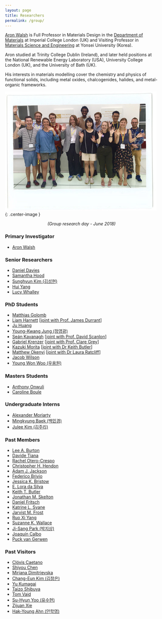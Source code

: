 ```yaml
---
layout: page
title: Researchers 
permalink: /group/
---
```


[Aron Walsh](http://www.imperial.ac.uk/people/a.walsh) is Full Professor in Materials Design in the [Department of Materials](https://www.imperial.ac.uk/engineering/departments/materials) at Imperial College London (UK) and Visiting Professor in [Materials Science and Engineering](http://mse.yonsei.ac.kr/eng/) at Yonsei University (Korea).

Aron studied at Trinity College Dublin (Ireland), and later held positions at the National Renewable Energy Laboratory (USA), University College London (UK), and the University of Bath (UK).

His interests in materials modelling cover the chemistry and physics of functional solids, including 
metal oxides, chalcogenides, halides, and metal-organic frameworks. 

![](/assets/groupday_2018.jpg){: .center-image }
*<center>(Group research day - June 2018)</center>*

### Primary Investigator
- [Aron Walsh](https://scholar.google.co.uk/citations?user=Ktvn91gAAAAJ&hl=en)

### Senior Researchers
- [Daniel Davies](https://scholar.google.co.uk/citations?user=XD-sA1MAAAAJ&hl=en)
- [Samantha Hood](https://scholar.google.co.uk/citations?user=1I0WjV8AAAAJ&hl=en&oi=ao)
- [Sunghyun Kim (김성현)](https://scholar.google.co.uk/citations?user=v438vEAAAAAJ&hl=en)
- [Hui Yang](https://www.london-nano.com/our-people/%5Bfield_people_section-raw%5D/hui-yang)
- [Lucy Whalley](https://scholar.google.co.uk/citations?user=NPOWlz0AAAAJ&hl=en)

### PhD Students
- [Matthias Golomb](https://scholar.google.co.uk/citations?hl=en&user=aVhvoHsAAAAJ)
- [Liam Harnett](https://www.imperial.ac.uk/plastic-electronics-cdt) [[joint with Prof. James Durrant](http://scholar.google.co.uk/citations?user=3ICEKgUAAAAJ&hl=en)]
- [Ju Huang](https://www.chinesescholarshipcouncil.com)
- [Young-Kwang Jung (정영광)](https://scholar.google.co.kr/citations?user=gKwOFtUAAAAJ&hl=en)
- [Seán Kavanagh](http://cdt-acm.org) [[joint with Prof. David Scanlon](https://scholar.google.co.uk/citations?user=gSPYUMAAAAAJ&hl=en&oi=ao)]
- [Gabriel Krenzer](https://faraday.ac.uk) [[joint with Prof. Clare Grey](https://scholar.google.co.uk/citations?hl=en&user=Wf1qvlgAAAAJ)]
- [Kazuki Morita](http://www.imperial.ac.uk/theory-and-simulation-of-materials) [[joint with Dr Keith Butler](https://scholar.google.co.uk/citations?user=eruLmgUAAAAJ&hl=en&oi=ao)]
- [Matthew Okenyi](http://www.imperial.ac.uk/theory-and-simulation-of-materials) [[joint with Dr Laura Ratcliff](https://scholar.google.co.uk/citations?hl=en&user=A1rK_5UAAAAJ)]
- [Jacob Wilson](https://www.imperial.ac.uk/materials)
- [Young Won Woo (우용원)](http://mse.yonsei.ac.kr/eng/)

### Masters Students
- [Anthony Onwuli](https://www.imperial.ac.uk/materials)
- [Caroline Boule](https://www.imperial.ac.uk/materials)

### Undergraduate Interns  
- [Alexander Moriarty](https://www.imperial.ac.uk/materials)
- [Mingkyung Baek (백민경)](http://mse.yonsei.ac.kr) 
- [Julee Kim (김주리)](http://mse.yonsei.ac.kr)

### Past Members
- [Lee A. Burton](https://scholar.google.co.uk/citations?user=fEp-jzkAAAAJ&hl=en)
- [Davide Tiana](https://scholar.google.co.uk/citations?user=4VjMg_cAAAAJ&hl=en)
- [Rachel Otero-Crespo](https://scholar.google.co.uk/citations?user=WQ2GSygAAAAJ&hl=en)
- [Christopher H. Hendon](https://scholar.google.co.uk/citations?user=k1erO3EAAAAJ&hl=en)
- [Adam J. Jackson](https://scholar.google.co.uk/citations?user=0aWeSroAAAAJ&hl=en)
- [Federico Brivio](https://scholar.google.co.uk/citations?user=epCA0qoAAAAJ&hl=en)
- [Jessica K. Bristow](https://scholar.google.co.uk/citations?user=wP_frhsAAAAJ&hl=en)
- [E. Lora da Silva](https://scholar.google.co.uk/citations?user=VqvhWVoAAAAJ&hl=en)
- [Keith T. Butler](https://scholar.google.co.uk/citations?user=eruLmgUAAAAJ&hl=en)
- [Jonathan M. Skelton](https://scholar.google.co.uk/citations?user=FAK4WzwAAAAJ&hl=en)
- [Daniel Fritsch](https://scholar.google.co.uk/citations?user=5ul21mQAAAAJ&hl=en&oi=ao)
- [Katrine L. Svane](https://scholar.google.co.uk/citations?user=1x7ZtTEAAAAJ&hl=en)
- [Jarvist M. Frost](https://scholar.google.co.uk/citations?user=qNlfsFEAAAAJ&hl=en)
- [Ruo Xi Yang](https://scholar.google.co.uk/citations?user=Il_KFS8AAAAJ&hl=en)
- [Suzanne K. Wallace](https://scholar.google.co.uk/citations?user=sZ6ZWoAAAAAJ&hl=en)
- [Ji-Sang Park (박지상)](https://scholar.google.co.uk/citations?user=ZCmm3y8AAAAJ&hl=en&oi=ao)
- [Joaquín Calbo](https://scholar.google.co.uk/citations?user=wzmgqIoAAAAJ&hl=en&oi=ao)
- [Puck van Gerwen](http://www.imperial.ac.uk/theory-and-simulation-of-materials)

### Past Visitors
- [Clóvis Caetano](http://www.bv.fapesp.br/pt/pesquisador/34209/clovis-caetano/)
- [Shiyou Chen](https://scholar.google.co.uk/citations?user=ZGmDGb0AAAAJ&hl=en)
- [Mirjana Dimitrievska](https://scholar.google.co.uk/citations?user=ytV8eIQAAAAJ&hl=en)
- [Chang-Eun Kim (김창은)](https://scholar.google.co.uk/citations?user=20AziH8AAAAJ&hl=en)
- [Yu Kumagai](https://scholar.google.co.uk/citations?user=xST4MSEAAAAJ&hl=en&oi=ao)
- [Taizo Shibuya](https://scholar.google.com/citations?user=CGWpbEwAAAAJ&hl=ja)
- [Tom Vaid](https://scholar.google.com/citations?user=c_2f970AAAAJ&hl=en)
- [Su-Hyun Yoo (유수현)](https://scholar.google.co.uk/citations?user=VhIOTvcAAAAJ&hl=en)
- [Zijuan Xie](https://scholar.google.co.uk/citations?user=YXVgU-IAAAAJ&hl=en&oi=ao) 
- [Hak-Young Ahn (안학영)](https://scholar.google.com/citations?user=IbEaXXEAAAAJ&hl=ko)
